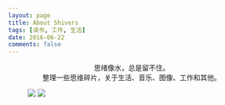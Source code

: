 ```yaml
---
layout: page
title: About Shivers
tags: [读书, 工作, 生活]
date: 2016-06-22
comments: false
---
```


<center>思绪像水，总是留不住。</center>
<center>整理一些思维碎片，关于生活、音乐、图像、工作和其他。</center>


<figure class="half">
    <img src="http://7xkdjw.com1.z0.glb.clouddn.com/ocean3.jpg">
    <img src="http://7xkdjw.com1.z0.glb.clouddn.com/fuji.jpg">
</figure>
